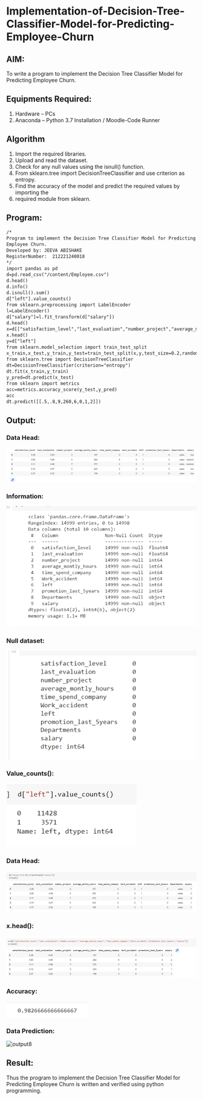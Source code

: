 # Implementation-of-Decision-Tree-Classifier-Model-for-Predicting-Employee-Churn

## AIM:
To write a program to implement the Decision Tree Classifier Model for Predicting Employee Churn.

## Equipments Required:
1. Hardware – PCs
2. Anaconda – Python 3.7 Installation / Moodle-Code Runner

## Algorithm
1. Import the required libraries.
2. Upload and read the dataset.
3. Check for any null values using the isnull() function.
4. From sklearn.tree import DecisionTreeClassifier and use criterion as entropy.
5. Find the accuracy of the model and predict the required values by importing the 
6. required module from sklearn.
## Program:
```
/*
Program to implement the Decision Tree Classifier Model for Predicting Employee Churn.
Developed by: JEEVA ABISHAKE
RegisterNumber:  212221240018
*/
import pandas as pd
d=pd.read_csv("/content/Employee.csv")
d.head()
d.info()
d.isnull().sum()
d["left"].value_counts()
from sklearn.preprocessing import LabelEncoder
l=LabelEncoder()
d["salary"]=l.fit_transform(d["salary"])
d.head()
x=d[["satisfaction_level","last_evaluation","number_project","average_montly_hours","time_spend_company","Work_accident","promotion_last_5years","salary"]]
x.head()
y=d["left"]
from sklearn.model_selection import train_test_split
x_train,x_test,y_train,y_test=train_test_split(x,y,test_size=0.2,random_state=100)
from sklearn.tree import DecisionTreeClassifier
dt=DecisionTreeClassifier(criterion="entropy")
dt.fit(x_train,y_train)
y_pred=dt.predict(x_test)
from sklearn import metrics
acc=metrics.accuracy_score(y_test,y_pred)
acc
dt.predict([[.5,.8,9,260,6,0,1,2]])
```

## Output:
### Data Head:
![output1](head.png)
### Information:
![output2](info.png)
### Null dataset:
![otput3](null.png)
### Value_counts():
![output4](left.png)
### Data Head:
![output5](d(head).png)
### x.head():
![output6](x(head).png)
### Accuracy:

![output7](ACCU.png)
### Data Prediction:

![output8](PREDICT.pngpng)



## Result:
Thus the program to implement the  Decision Tree Classifier Model for Predicting Employee Churn is written and verified using python programming.
